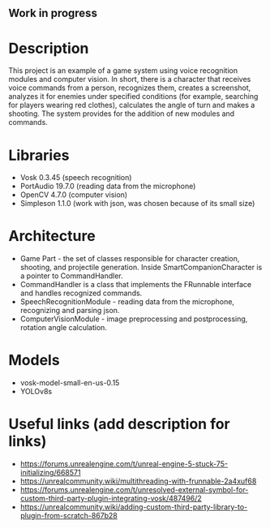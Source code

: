 ## Work in progress

# Description
This project is an example of a game system using voice recognition modules and computer vision. In short, there is a character that receives voice commands from a person, recognizes them, creates a screenshot, analyzes it for enemies under specified conditions (for example, searching for players wearing red clothes), calculates the angle of turn and makes a shooting. The system provides for the addition of new modules and commands.

# Libraries
- Vosk 0.3.45 (speech recognition)
- PortAudio 19.7.0 (reading data from the microphone)
- OpenCV 4.7.0 (computer vision)
- Simpleson 1.1.0 (work with json, was chosen because of its small size)

# Architecture
- Game Part - the set of classes responsible for character creation, shooting, and projectile generation. Inside SmartCompanionCharacter is a pointer to CommandHandler.
- CommandHandler is a class that implements the FRunnable interface and handles recognized commands. 
- SpeechRecognitionModule - reading data from the microphone, recognizing and parsing json.
- ComputerVisionModule - image preprocessing and postprocessing, rotation angle calculation.

# Models

- vosk-model-small-en-us-0.15
- YOLOv8s

# Useful links (add description for links)
- https://forums.unrealengine.com/t/unreal-engine-5-stuck-75-initializing/668571
- https://unrealcommunity.wiki/multithreading-with-frunnable-2a4xuf68
- https://forums.unrealengine.com/t/unresolved-external-symbol-for-custom-third-party-plugin-integrating-vosk/487496/2
- https://unrealcommunity.wiki/adding-custom-third-party-library-to-plugin-from-scratch-867b28
